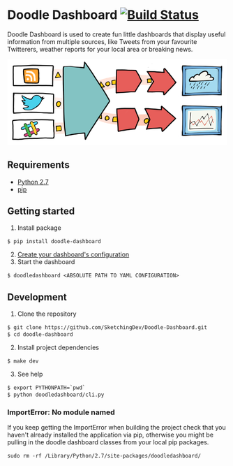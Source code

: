 # Doodle Dashboard [![Build Status](https://travis-ci.org/SketchingDev/Doodle-Dashboard.svg?branch=master)](https://travis-ci.org/SketchingDev/Doodle-Dashboard)

Doodle Dashboard is used to create fun little dashboards that display useful information from multiple sources, like
Tweets from your favourite Twitterers, weather reports for your local area or breaking news.

![High level diagram of messages flowing through framework](docs/images/flow-diagram.png?raw=true)

## Requirements

  * [Python 2.7](https://www.python.org/downloads/)
  * [pip](https://pip.pypa.io/en/stable/installing/)

## Getting started

  1. Install package
```
$ pip install doodle-dashboard
```
  2. [Create your dashboard's configuration](https://github.com/SketchingDev/Doodle-Dashboard/wiki/Create-a-dashboard)
  3. Start the dashboard
```
$ doodledashboard <ABSOLUTE PATH TO YAML CONFIGURATION>
```

## Development

1. Clone the repository
```
$ git clone https://github.com/SketchingDev/Doodle-Dashboard.git
$ cd doodle-dashboard
```
2. Install project dependencies
```
$ make dev
```
3. See help
```
$ export PYTHONPATH=`pwd`
$ python doodledashboard/cli.py
```

### ImportError: No module named

If you keep getting the ImportError when building the project check that you
haven't already installed the application via pip, otherwise you might be pulling
in the doodle dashboard classes from your local pip packages.

```
sudo rm -rf /Library/Python/2.7/site-packages/doodledashboard/
```
